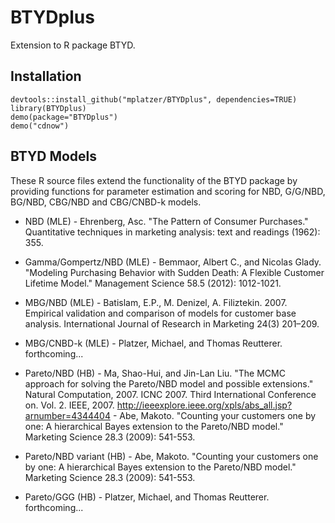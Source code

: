 BTYDplus
========

Extension to R package BTYD.

Installation
------------

```
devtools::install_github("mplatzer/BTYDplus", dependencies=TRUE)
library(BTYDplus)
demo(package="BTYDplus")
demo("cdnow")
```

BTYD Models
-----------

These R source files extend the functionality of the BTYD package by providing functions for parameter estimation and scoring for NBD, G/G/NBD, BG/NBD, CBG/NBD and CBG/CNBD-k models.

* NBD (MLE) - Ehrenberg, Asc. "The Pattern of Consumer Purchases." Quantitative techniques in marketing analysis: text and readings (1962): 355.

* Gamma/Gompertz/NBD (MLE) - Bemmaor, Albert C., and Nicolas Glady. "Modeling Purchasing Behavior with Sudden Death: A Flexible Customer Lifetime Model." Management Science 58.5 (2012): 1012-1021.

* MBG/NBD (MLE) - Batislam, E.P., M. Denizel, A. Filiztekin. 2007. Empirical validation and comparison of models for customer base analysis. International Journal of Research in Marketing 24(3) 201–209.

* MBG/CNBD-k (MLE) - Platzer, Michael, and Thomas Reutterer. forthcoming...

* Pareto/NBD (HB) - Ma, Shao-Hui, and Jin-Lan Liu. "The MCMC approach for solving the Pareto/NBD model and possible extensions." Natural Computation, 2007. ICNC 2007. Third International Conference on. Vol. 2. IEEE, 2007. http://ieeexplore.ieee.org/xpls/abs_all.jsp?arnumber=4344404 - Abe, Makoto. "Counting your customers one by one: A hierarchical Bayes extension to the Pareto/NBD model." Marketing Science 28.3 (2009): 541-553.

* Pareto/NBD variant (HB) - Abe, Makoto. "Counting your customers one by one: A hierarchical Bayes extension to the Pareto/NBD model." Marketing Science 28.3 (2009): 541-553.

* Pareto/GGG (HB) - Platzer, Michael, and Thomas Reutterer. forthcoming...
